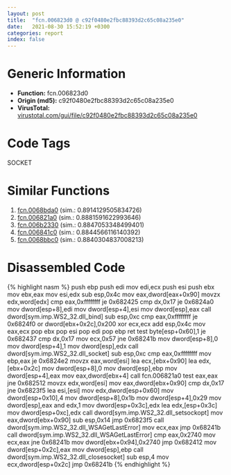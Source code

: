```yaml
---
layout: post
title:  "fcn.006823d0 @ c92f0480e2fbc88393d2c65c08a235e0"
date:   2021-08-30 15:52:19 +0300
categories: report
index: false
---
```


# Generic Information
- **Function:** fcn.006823d0
- **Origin (md5):** c92f0480e2fbc88393d2c65c08a235e0
- **VirusTotal:** [virustotal.com/gui/file/c92f0480e2fbc88393d2c65c08a235e0][virustotal_ref]

# Code Tags
<span class="tag" id="SOCKET">SOCKET</span>


# Similar Functions

1. [fcn.0068bda0][similar_1_ref] (sim.: 0.8914129505834726)
2. [fcn.006821a0][similar_2_ref] (sim.: 0.8881591622993646)
3. [fcn.006b2330][similar_3_ref] (sim.: 0.8847053348499401)
4. [fcn.006841c0][similar_4_ref] (sim.: 0.8844566116140392)
5. [fcn.0068bbc0][similar_5_ref] (sim.: 0.8840304837008213)


# Disassembled Code

{% highlight nasm %}
push ebp
push edi
mov edi,ecx
push esi
push ebx
mov ebx,eax
mov esi,edx
sub esp,0x4c
mov eax,dword[eax+0x90]
movzx edx,word[edx]
cmp eax,0xffffffff
je 0x682425
cmp dx,0x17
je 0x6824a0
mov dword[esp+8],edi
mov dword[esp+4],esi
mov dword[esp],eax
call dword[sym.imp.WS2_32.dll_bind]
sub esp,0xc
cmp eax,0xffffffff
je 0x6824f0
or dword[ebx+0x2c],0x200
xor ecx,ecx
add esp,0x4c
mov eax,ecx
pop ebx
pop esi
pop edi
pop ebp
ret 
test byte[esp+0x60],1
je 0x682437
cmp dx,0x17
mov ecx,0x57
jne 0x68241b
mov dword[esp+8],0
mov dword[esp+4],1
mov dword[esp],edx
call dword[sym.imp.WS2_32.dll_socket]
sub esp,0xc
cmp eax,0xffffffff
mov ebp,eax
je 0x6824e2
movzx eax,word[esi]
lea ecx,[ebx+0x90]
lea edx,[ebx+0x2c]
mov dword[esp+8],0
mov dword[esp],ebp
mov dword[esp+4],eax
mov eax,dword[ebx+4]
call fcn.006821a0
test eax,eax
jne 0x682512
movzx edx,word[esi]
mov eax,dword[ebx+0x90]
cmp dx,0x17
jne 0x6823f5
lea esi,[esi]
mov edx,dword[esp+0x60]
mov dword[esp+0x10],4
mov dword[esp+8],0x1b
mov dword[esp+4],0x29
mov dword[esp],eax
and edx,1
mov dword[esp+0x3c],edx
lea edx,[esp+0x3c]
mov dword[esp+0xc],edx
call dword[sym.imp.WS2_32.dll_setsockopt]
mov eax,dword[ebx+0x90]
sub esp,0x14
jmp 0x6823f5
call dword[sym.imp.WS2_32.dll_WSAGetLastError]
mov ecx,eax
jmp 0x68241b
call dword[sym.imp.WS2_32.dll_WSAGetLastError]
cmp eax,0x2740
mov ecx,eax
jne 0x68241b
mov dword[ebx+0x94],0x2740
jmp 0x682412
mov dword[esp+0x2c],eax
mov dword[esp],ebp
call dword[sym.imp.WS2_32.dll_closesocket]
sub esp,4
mov ecx,dword[esp+0x2c]
jmp 0x68241b
{% endhighlight %}


[similar_1_ref]: /report/fcn.0068bda0@c92f0480e2fbc88393d2c65c08a235e0
[similar_2_ref]: /report/fcn.006821a0@c92f0480e2fbc88393d2c65c08a235e0
[similar_3_ref]: /report/fcn.006b2330@c92f0480e2fbc88393d2c65c08a235e0
[similar_4_ref]: /report/fcn.006841c0@c92f0480e2fbc88393d2c65c08a235e0
[similar_5_ref]: /report/fcn.0068bbc0@c92f0480e2fbc88393d2c65c08a235e0
[virustotal_ref]: https://www.virustotal.com/gui/file/c92f0480e2fbc88393d2c65c08a235e0